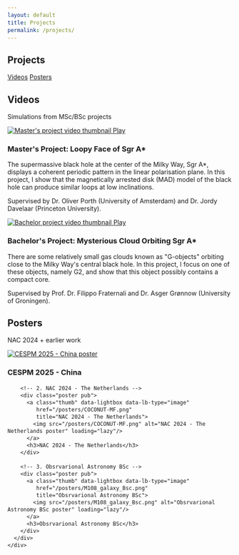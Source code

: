 ```yaml
---
layout: default
title: Projects
permalink: /projects/
---
```


<main class="wrap">
  <section id="projects">
    <h1>Projects</h1>
    <div class="badges" style="margin:12px 0 8px">
      <a class="btn" href="#videos">Videos</a>
      <a class="btn" href="#posters">Posters</a>
    </div>
  </section>

  <section id="videos">
    <h2>Videos</h2>
    <div class="card">
      <p class="meta">Simulations from MSc/BSc projects</p>
      <div class="video-grid">
        <!-- Video 1 -->
        <div class="video">
          <a class="thumb" data-lightbox data-lb-type="iframe"
             href="https://www.youtube.com/embed/1bSSq_N9Ap8?autoplay=1"
             title="Master's Project: Loopy Face of the Sgr A*">
            <img src="https://img.youtube.com/vi/1bSSq_N9Ap8/hqdefault.jpg" alt="Master's project video thumbnail" loading="lazy"/>
            <span class="play">Play</span>
          </a>
          <h3>Master's Project: Loopy Face of Sgr A*</h3>
          <p>
            The supermassive black hole at the center of the Milky Way, Sgr A*, displays a coherent periodic pattern in the linear polarisation plane. In this project, I show that the magnetically arrested disk (MAD) model of the black hole can produce similar loops at low inclinations.
          </p>
          <p class="meta">Supervised by Dr. Oliver Porth (University of Amsterdam) and Dr. Jordy Davelaar (Princeton University).</p>
        </div>
        <!-- Video 2 -->
        <div class="video">
          <a class="thumb" data-lightbox data-lb-type="iframe"
             href="https://www.youtube.com/embed/iFrTE4MfogM?autoplay=1"
             title="Bachelor's Project: Mysterious Cloud Orbiting Sgr A*">
            <img src="https://img.youtube.com/vi/iFrTE4MfogM/hqdefault.jpg" alt="Bachelor project video thumbnail" loading="lazy"/>
            <span class="play">Play</span>
          </a>
          <h3>Bachelor's Project: Mysterious Cloud Orbiting Sgr A*</h3>
          <p>
            There are some relatively small gas clouds known as "G-objects" orbiting close to the Milky Way's central black hole. In this project, I focus on one of these objects, namely G2, and show that this object possibly contains a compact core.
          </p>
          <p class="meta">Supervised by Prof. Dr. Filippo Fraternali and Dr. Asger Grønnow (University of Groningen).</p>
        </div>
      </div>
    </div>
  </section>

  <section id="posters">
    <h2>Posters</h2>
    <div class="card">
      <p class="meta">NAC 2024 + earlier work</p>
      <div class="thumb-grid">
        <!-- 1. CESPM 2025 - China -->
        <div class="poster pub">
          <a class="thumb" data-lightbox data-lb-type="image"
             href="/posters/Loopy_NAX.png"
             title="CESPM 2025 - China">
            <img src="/posters/Loopy_NAX.png" alt="CESPM 2025 - China poster" loading="lazy"/>
          </a>
          <h3>CESPM 2025 - China</h3>
        </div>

        <!-- 2. NAC 2024 - The Netherlands -->
        <div class="poster pub">
          <a class="thumb" data-lightbox data-lb-type="image"
             href="/posters/COCONUT-MF.png"
             title="NAC 2024 - The Netherlands">
            <img src="/posters/COCONUT-MF.png" alt="NAC 2024 - The Netherlands poster" loading="lazy"/>
          </a>
          <h3>NAC 2024 - The Netherlands</h3>
        </div>

        <!-- 3. Obsrvarional Astronomy BSc -->
        <div class="poster pub">
          <a class="thumb" data-lightbox data-lb-type="image"
             href="/posters/M108_galaxy_Bsc.png"
             title="Obsrvarional Astronomy BSc">
            <img src="/posters/M108_galaxy_Bsc.png" alt="Obsrvarional Astronomy BSc poster" loading="lazy"/>
          </a>
          <h3>Obsrvarional Astronomy BSc</h3>
        </div>
      </div>
    </div>
  </section>
</main>
